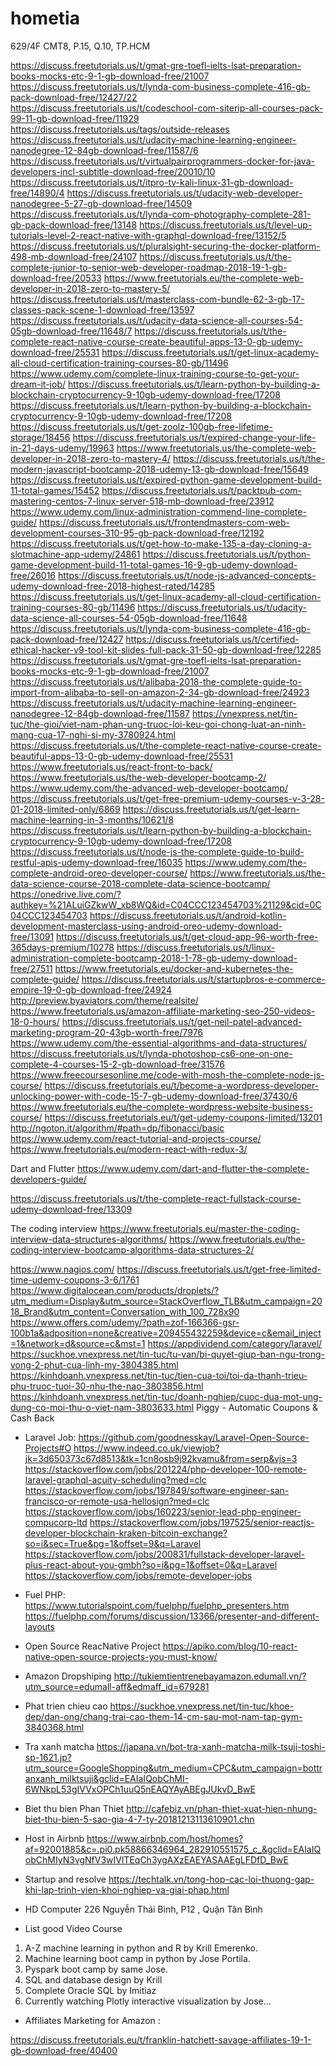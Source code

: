 # hometia
629/4F CMT8, P.15, Q.10, TP.HCM

https://discuss.freetutorials.us/t/gmat-gre-toefl-ielts-lsat-preparation-books-mocks-etc-9-1-gb-download-free/21007
https://discuss.freetutorials.us/t/lynda-com-business-complete-416-gb-pack-download-free/12427/22
https://discuss.freetutorials.us/t/codeschool-com-siterip-all-courses-pack-99-11-gb-download-free/11929
https://discuss.freetutorials.us/tags/outside-releases
https://discuss.freetutorials.us/t/udacity-machine-learning-engineer-nanodegree-12-84gb-download-free/11587/6
https://discuss.freetutorials.us/t/virtualpairprogrammers-docker-for-java-developers-incl-subtitle-download-free/20010/10
https://discuss.freetutorials.us/t/itpro-tv-kali-linux-31-gb-download-free/14890/4
https://discuss.freetutorials.us/t/udacity-web-developer-nanodegree-5-27-gb-download-free/14509
https://discuss.freetutorials.us/t/lynda-com-photography-complete-281-gb-pack-download-free/13148
https://discuss.freetutorials.us/t/level-up-tutorials-level-2-react-native-with-graphql-download-free/13152/5
https://discuss.freetutorials.us/t/pluralsight-securing-the-docker-platform-498-mb-download-free/24107
https://discuss.freetutorials.us/t/the-complete-junior-to-senior-web-developer-roadmap-2018-19-1-gb-download-free/20533
https://www.freetutorials.eu/the-complete-web-developer-in-2018-zero-to-mastery-5/
https://discuss.freetutorials.us/t/masterclass-com-bundle-62-3-gb-17-classes-pack-scene-1-download-free/13597
https://discuss.freetutorials.us/t/udacity-data-science-all-courses-54-05gb-download-free/11648/7
https://discuss.freetutorials.us/t/the-complete-react-native-course-create-beautiful-apps-13-0-gb-udemy-download-free/25531
https://discuss.freetutorials.us/t/get-linux-academy-all-cloud-certification-training-courses-80-gb/11496
https://www.udemy.com/complete-linux-training-course-to-get-your-dream-it-job/
https://discuss.freetutorials.us/t/learn-python-by-building-a-blockchain-cryptocurrency-9-10gb-udemy-download-free/17208
https://discuss.freetutorials.us/t/learn-python-by-building-a-blockchain-cryptocurrency-9-10gb-udemy-download-free/17208
https://discuss.freetutorials.us/t/get-zoolz-100gb-free-lifetime-storage/18456
https://discuss.freetutorials.us/t/expired-change-your-life-in-21-days-udemy/19963
https://www.freetutorials.us/the-complete-web-developer-in-2018-zero-to-mastery-4/
https://discuss.freetutorials.us/t/the-modern-javascript-bootcamp-2018-udemy-13-gb-download-free/15649
https://discuss.freetutorials.us/t/expired-python-game-development-build-11-total-games/15452
https://discuss.freetutorials.us/t/packtpub-com-mastering-centos-7-linux-server-518-mb-download-free/23912
https://www.udemy.com/linux-administration-commend-line-complete-guide/
https://discuss.freetutorials.us/t/frontendmasters-com-web-development-courses-310-95-gb-pack-download-free/12192
https://discuss.freetutorials.us/t/get-how-to-make-135-a-day-cloning-a-slotmachine-app-udemy/24861
https://discuss.freetutorials.us/t/python-game-development-build-11-total-games-16-9-gb-udemy-download-free/26016
https://discuss.freetutorials.us/t/node-js-advanced-concepts-udemy-download-free-2018-highest-rated/14285
https://discuss.freetutorials.us/t/get-linux-academy-all-cloud-certification-training-courses-80-gb/11496
https://discuss.freetutorials.us/t/udacity-data-science-all-courses-54-05gb-download-free/11648
https://discuss.freetutorials.us/t/lynda-com-business-complete-416-gb-pack-download-free/12427
https://discuss.freetutorials.us/t/certified-ethical-hacker-v9-tool-kit-slides-full-pack-31-50-gb-download-free/12285
https://discuss.freetutorials.us/t/gmat-gre-toefl-ielts-lsat-preparation-books-mocks-etc-9-1-gb-download-free/21007
https://discuss.freetutorials.us/t/alibaba-2018-the-complete-guide-to-import-from-alibaba-to-sell-on-amazon-2-34-gb-download-free/24923
https://discuss.freetutorials.us/t/udacity-machine-learning-engineer-nanodegree-12-84gb-download-free/11587
https://vnexpress.net/tin-tuc/the-gioi/viet-nam-phan-ung-truoc-loi-keu-goi-chong-luat-an-ninh-mang-cua-17-nghi-si-my-3780924.html
https://discuss.freetutorials.us/t/the-complete-react-native-course-create-beautiful-apps-13-0-gb-udemy-download-free/25531
https://www.freetutorials.us/react-front-to-back/
https://www.freetutorials.us/the-web-developer-bootcamp-2/
https://www.udemy.com/the-advanced-web-developer-bootcamp/
https://discuss.freetutorials.us/t/get-free-premium-udemy-courses-v-3-28-01-2018-limited-only/6869
https://discuss.freetutorials.us/t/get-learn-machine-learning-in-3-months/10621/8
https://discuss.freetutorials.us/t/learn-python-by-building-a-blockchain-cryptocurrency-9-10gb-udemy-download-free/17208
https://discuss.freetutorials.us/t/node-js-the-complete-guide-to-build-restful-apis-udemy-download-free/16035
https://www.udemy.com/the-complete-android-oreo-developer-course/
https://www.freetutorials.us/the-data-science-course-2018-complete-data-science-bootcamp/
https://onedrive.live.com/?authkey=%21ALuiGZkwW_xb8WQ&id=C04CCC123454703%21129&cid=0C04CCC123454703
https://discuss.freetutorials.us/t/android-kotlin-development-masterclass-using-android-oreo-udemy-download-free/13091
https://discuss.freetutorials.us/t/get-cloud-app-96-worth-free-365days-premium/10278
https://discuss.freetutorials.us/t/linux-administration-complete-bootcamp-2018-1-78-gb-udemy-download-free/27511
https://www.freetutorials.eu/docker-and-kubernetes-the-complete-guide/
https://discuss.freetutorials.us/t/startupbros-e-commerce-empire-19-0-gb-download-free/24924
http://preview.byaviators.com/theme/realsite/
https://www.freetutorials.us/amazon-affiliate-marketing-seo-250-videos-18-0-hours/
https://discuss.freetutorials.us/t/get-neil-patel-advanced-marketing-program-20-43gb-worth-free/7976
https://www.udemy.com/the-essential-algorithms-and-data-structures/
https://discuss.freetutorials.us/t/lynda-photoshop-cs6-one-on-one-complete-4-courses-15-2-gb-download-free/31576
https://www.freecoursesonline.me/code-with-mosh-the-complete-node-js-course/
https://discuss.freetutorials.eu/t/become-a-wordpress-developer-unlocking-power-with-code-15-7-gb-udemy-download-free/37430/6
https://www.freetutorials.eu/the-complete-wordpress-website-business-course/
https://discuss.freetutorials.eu/t/get-udemy-coupons-limited/13201
http://ngoton.it/algorithm/#path=dp/fibonacci/basic
https://www.udemy.com/react-tutorial-and-projects-course/
https://www.freetutorials.eu/modern-react-with-redux-3/

Dart and Flutter
https://www.udemy.com/dart-and-flutter-the-complete-developers-guide/

https://discuss.freetutorials.us/t/the-complete-react-fullstack-course-udemy-download-free/13309

The coding interview
https://www.freetutorials.eu/master-the-coding-interview-data-structures-algorithms/
https://www.freetutorials.eu/the-coding-interview-bootcamp-algorithms-data-structures-2/

https://www.nagios.com/
https://discuss.freetutorials.us/t/get-free-limited-time-udemy-coupons-3-6/1761
https://www.digitalocean.com/products/droplets/?utm_medium=Display&utm_source=StackOverflow_TLB&utm_campaign=2018_Brand&utm_content=Conversation_with_100_728x90
https://www.offers.com/udemy/?path=zof-166366-gsr-100b1a&adposition=none&creative=209455432259&device=c&email_inject=1&network=d&source=c&mst=1
https://appdividend.com/category/laravel/
https://suckhoe.vnexpress.net/tin-tuc/tu-van/bi-quyet-giup-ban-ngu-trong-vong-2-phut-cua-linh-my-3804385.html
https://kinhdoanh.vnexpress.net/tin-tuc/tien-cua-toi/toi-da-thanh-trieu-phu-truoc-tuoi-30-nhu-the-nao-3803856.html
https://kinhdoanh.vnexpress.net/tin-tuc/doanh-nghiep/cuoc-dua-mot-ung-dung-co-moi-thu-o-viet-nam-3803633.html
Piggy - Automatic Coupons & Cash Back

- Laravel Job:
https://github.com/goodnesskay/Laravel-Open-Source-Projects#O
https://www.indeed.co.uk/viewjob?jk=3d650373c67d8513&tk=1cn8osb9j92kvamu&from=serp&vjs=3
https://stackoverflow.com/jobs/201224/php-developer-100-remote-laravel-graphql-acuity-scheduling?med=clc
https://stackoverflow.com/jobs/197849/software-engineer-san-francisco-or-remote-usa-hellosign?med=clc
https://stackoverflow.com/jobs/160223/senior-lead-php-engineer-compucorp-ltd
https://stackoverflow.com/jobs/197525/senior-reactjs-developer-blockchain-kraken-bitcoin-exchange?so=i&sec=True&pg=1&offset=9&q=Laravel
https://stackoverflow.com/jobs/200831/fullstack-developer-laravel-plus-react-about-you-gmbh?so=i&pg=1&offset=0&q=Laravel
https://stackoverflow.com/jobs/remote-developer-jobs
- Fuel PHP:
https://www.tutorialspoint.com/fuelphp/fuelphp_presenters.htm
https://fuelphp.com/forums/discussion/13366/presenter-and-different-layouts

- Open Source ReacNative Project
https://apiko.com/blog/10-react-native-open-source-projects-you-must-know/

- Amazon Dropshiping
http://tukiemtientrenebayamazon.edumall.vn/?utm_source=edumall-aff&edmaff_id=679281

- Phat trien chieu cao
https://suckhoe.vnexpress.net/tin-tuc/khoe-dep/dan-ong/chang-trai-cao-them-14-cm-sau-mot-nam-tap-gym-3840368.html

- Tra xanh matcha
https://japana.vn/bot-tra-xanh-matcha-milk-tsuji-toshi-sp-1621.jp?utm_source=GoogleShopping&utm_medium=CPC&utm_campaign=bottranxanh_milktsuji&gclid=EAIaIQobChMI-6WNkpL53gIVVxOPCh1uuQ5nEAQYAyABEgJUkvD_BwE

- Biet thu bien Phan Thiet
http://cafebiz.vn/phan-thiet-xuat-hien-nhung-biet-thu-bien-5-sao-gia-4-7-ty-20181213113610901.chn

- Host in Airbnb
https://www.airbnb.com/host/homes?af=92001885&c=.pi0.pk58866346964_282910551575_c_&gclid=EAIaIQobChMIyN3vgNfV3wIVlTEqCh3ygAXzEAEYASAAEgLFDfD_BwE

- Startup and resolve
https://techtalk.vn/tong-hop-cac-loi-thuong-gap-khi-lap-trinh-vien-khoi-nghiep-va-giai-phap.html

- HD Computer
226 Nguyễn Thái Bình, P12 , Quận Tân Bình

- List good Video Course
1. A-Z machine learning in python and R by Krill Emerenko.
2. Machine learning boot camp in python by Jose Portila.
3. Pyspark boot camp by same Jose.
4. SQL and database design by Krill
5. Complete Oracle SQL by Imitiaz
6. Currently watching Plotly interactive visualization by Jose…

- Affiliates Marketing for Amazon : 

https://discuss.freetutorials.eu/t/franklin-hatchett-savage-affiliates-19-1-gb-download-free/40400
